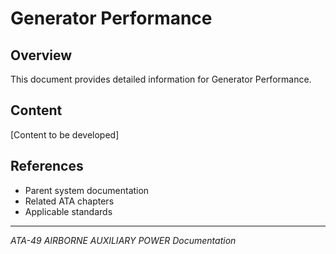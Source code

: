 # Generator Performance

## Overview

This document provides detailed information for Generator Performance.

## Content

[Content to be developed]

## References

- Parent system documentation
- Related ATA chapters
- Applicable standards

---

*ATA-49 AIRBORNE AUXILIARY POWER Documentation*
